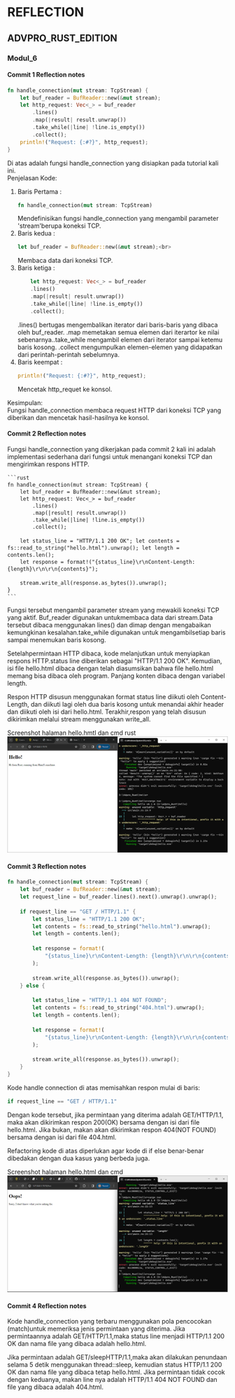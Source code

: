 # REFLECTION

## ADVPRO_RUST_EDITION

### Modul_6

#### Commit 1 Reflection notes
```rust
fn handle_connection(mut stream: TcpStream) { 
    let buf_reader = BufReader::new(&mut stream);
    let http_request: Vec<_> = buf_reader 
        .lines() 
        .map(|result| result.unwrap())
        .take_while(|line| !line.is_empty()) 
        .collect();
    println!("Request: {:#?}", http_request);
}
```

Di atas adalah fungsi handle_connection yang disiapkan pada tutorial kali ini. <br>
Penjelasan Kode:<br>
1. Baris Pertama : 
    ```rust
    fn handle_connection(mut stream: TcpStream)
    ```
    Mendefinisikan fungsi handle_connection yang mengambil parameter 'stream'berupa koneksi TCP.<br>
2. Baris kedua :   
    ```rust
    let buf_reader = BufReader::new(&mut stream);<br>
    ```
    Membaca data dari koneksi TCP.<br>
3. Baris ketiga :
    ```rust
        let http_request: Vec<_> = buf_reader
        .lines()
        .map(|result| result.unwrap())
        .take_while(|line| !line.is_empty())
        .collect();
    ```
    .lines() bertugas mengembalikan iterator dari baris-baris yang dibaca oleh buf_reader. .map memetakan semua elemen dari iterartor ke nilai sebenarnya..take_while mengambil elemen dari iterator sampai ketemu baris kosong. .collect mengumpulkan elemen-elemen yang didapatkan dari perintah-perintah sebelumnya.
4. Baris keempat : 
    ```rust
    println!("Request: {:#?}", http_request);
    ```
    Mencetak http_requet ke konsol.<br>
    
Kesimpulan: <br>
Fungsi handle_connection membaca request HTTP dari koneksi TCP yang diberikan dan mencetak hasil-hasilnya ke konsol.

#### Commit 2 Reflection notes

Fungsi handle_connection yang dikerjakan pada commit 2 kali ini adalah implementasi sederhana dari fungsi untuk menangani koneksi TCP dan mengirimkan respons HTTP.

    ```rust
    fn handle_connection(mut stream: TcpStream) {
        let buf_reader = BufReader::new(&mut stream); 
        let http_request: Vec<_> = buf_reader
            .lines() 
            .map(|result| result.unwrap()) 
            .take_while(|line| !line.is_empty())
            .collect();

        let status_line = "HTTP/1.1 200 OK"; let contents = fs::read_to_string("hello.html").unwrap(); let length = contents.len();
        let response = format!("{status_line}\r\nContent-Length: {length}\r\n\r\n{contents}");

        stream.write_all(response.as_bytes()).unwrap();
    }
    ```
Fungsi tersebut mengambil parameter stream yang mewakili koneksi TCP yang aktif. Buf_reader digunakan untukmembaca data dari stream.Data tersebut dibaca menggunakan lines() dan dimap dengan mengabaikan kemungkinan kesalahan.take_while digunakan untuk mengambilsetiap baris sampai menemukan baris kosong.<br>

Setelahpermintaan HTTP dibaca, kode melanjutkan untuk menyiapkan respons HTTP.status line diberikan sebagai "HTTP/1.1 200 OK". Kemudian, isi file hello.html dibaca dengan telah diasumsikan bahwa file hello.html memang bisa dibaca oleh program. Panjang konten dibaca dengan variabel length.<br>

Respon HTTP disusun menggunakan format status line diikuti oleh Content-Length, dan diikuti lagi oleh dua baris kosong untuk menandai akhir header dan diikuti oleh isi dari hello.html. Terakhir,respon yang telah disusun dikirimkan melalui stream menggunakan write_all.

Screenshot halaman hello.hmtl dan cmd rust
![Commit 2 screen capture](/assets/Commit2.png)

#### Commit 3 Reflection notes
```rust
fn handle_connection(mut stream: TcpStream) {
    let buf_reader = BufReader::new(&mut stream);
    let request_line = buf_reader.lines().next().unwrap().unwrap();

    if request_line == "GET / HTTP/1.1" {
        let status_line = "HTTP/1.1 200 OK";
        let contents = fs::read_to_string("hello.html").unwrap();
        let length = contents.len();

        let response = format!(
            "{status_line}\r\nContent-Length: {length}\r\n\r\n{contents}"
        );

        stream.write_all(response.as_bytes()).unwrap();
    } else {
        
        let status_line = "HTTP/1.1 404 NOT FOUND";
        let contents = fs::read_to_string("404.html").unwrap();
        let length = contents.len();

        let response = format!(
            "{status_line}\r\nContent-Length: {length}\r\n\r\n{contents}"
        );

        stream.write_all(response.as_bytes()).unwrap();
    }
}
```
Kode handle connection di atas memisahkan respon mulai di baris:
```rust
if request_line == "GET / HTTP/1.1"
```
Dengan kode tersebut, jika permintaan yang diterima adalah GET/HTTP/1.1, maka akan dikirimkan respon 200(OK) bersama dengan isi dari file hello.html. Jika bukan, makan akan dikirimkan respon 404(NOT FOUND) bersama dengan isi dari file 404.html.

Refactoring kode di atas diperlukan agar kode di if else benar-benar dibedakan dengan dua kasus yang berbeda juga.

Screenshot halaman hello.html dan cmd
![Commit 3 screen capture](/assets/Commit3.png)

#### Commit 4 Reflection notes
Kode handle_connection yang terbaru menggunakan pola pencocokan (match)untuk memeriksa jenis permintaan yang diterima. Jika permintaannya adalah GET/HTTP/1.1,maka status line menjadi HTTP/1.1 200 OK dan nama file yang dibaca adalah hello.html.<br>

Jika permintaan adalah GET/sleepHTTP/1.1,maka akan dilakukan penundaan selama 5 detik menggunakan thread::sleep, kemudian status HTTP/1.1 200 OK dan nama file yang dibaca tetap hello.html. Jika permintaan tidak cocok dengan keduanya, makan line nya adalah HTTP/1.1 404 NOT FOUND dan file yang dibaca adalah 404.html.



